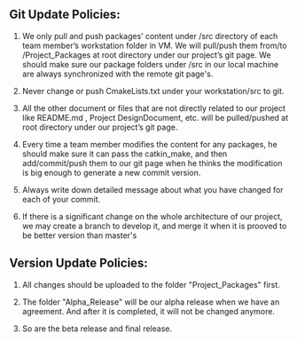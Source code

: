 Git Update Policies:
---------------
1. We only pull and push packages’ content under /src directory of each team member’s workstation folder in VM. 
   We will pull/push them from/to /Project_Packages at root directory under our project’s git page. 
   We should make sure our package folders under /src in our local machine are always synchronized with the remote git page's.

2. Never change or push CmakeLists.txt under your workstation/src to git.

3. All the other document or files that are not directly related to our project like README.md , Project DesignDocument, etc. will be pulled/pushed at root directory under our project’s git page.

4. Every time a team member modifies the content for any packages, he should make sure it can pass the catkin_make, and then add/commit/push them to our git page when he thinks the modification is big enough to generate a new commit version.

5. Always write down detailed message about what you have changed for each of your commit.

6. If there is a significant change on the whole architecture of our project, we may create a branch to develop it, and merge it when it is prooved to be better version than master's

Version Update Policies:
---------------------
1. All changes should be uploaded to the folder "Project_Packages" first.

2. The folder "Alpha_Release" will be our alpha release when we have an agreement. And after it is completed, it will not be changed anymore. 

3. So are the beta release and final release.
